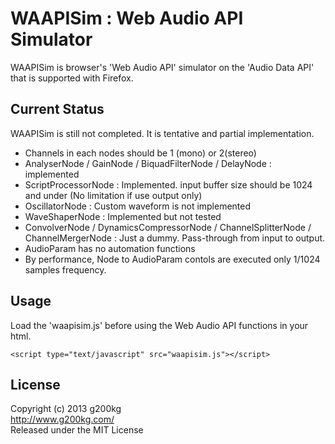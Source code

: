 # WAAPISim : Web Audio API Simulator

WAAPISim is browser's 'Web Audio API' simulator on the 'Audio Data API' that is supported with Firefox. 

## Current Status

WAAPISim is still not completed. It is tentative and partial implementation.

* Channels in each nodes should be 1 (mono) or 2(stereo)
* AnalyserNode / GainNode / BiquadFilterNode / DelayNode : implemented
* ScriptProcessorNode : Implemented. input buffer size should be 1024 and under (No limitation if use output only)
* OscillatorNode : Custom waveform is not implemented
* WaveShaperNode : Implemented but not tested
* ConvolverNode / DynamicsCompressorNode / ChannelSplitterNode / ChannelMergerNode : Just a dummy. Pass-through from input to output.
* AudioParam has no automation functions
* By performance, Node to AudioParam contols are executed only 1/1024 samples frequency.

## Usage

Load the 'waapisim.js' before using the Web Audio API functions in your html.

`<script type="text/javascript" src="waapisim.js"></script>`

## License
Copyright (c) 2013 g200kg  
<http://www.g200kg.com/>  
Released under the MIT License
